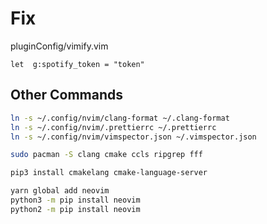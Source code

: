 # Fix

pluginConfig/vimify.vim

```vim
let  g:spotify_token = "token"
```

## Other Commands

```bash
ln -s ~/.config/nvim/clang-format ~/.clang-format
ln -s ~/.config/nvim/.prettierrc ~/.prettierrc
ln -s ~/.config/nvim/vimspector.json ~/.vimspector.json

sudo pacman -S clang cmake ccls ripgrep fff

pip3 install cmakelang cmake-language-server

yarn global add neovim
python3 -m pip install neovim
python2 -m pip install neovim
```
